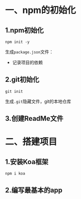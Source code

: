 # 一、npm的初始化

## 1.npm初始化

~~~
npm init -y
~~~

生成`package.json`文件：

- 记录项目的依赖

## 2.git初始化

```
git init
```

生成`.git`隐藏文件，git的本地仓库

## 3.创建ReadMe文件

# 二、搭建项目

## 1.安装Koa框架

```
npm i koa
```

## 2.编写最基本的app

